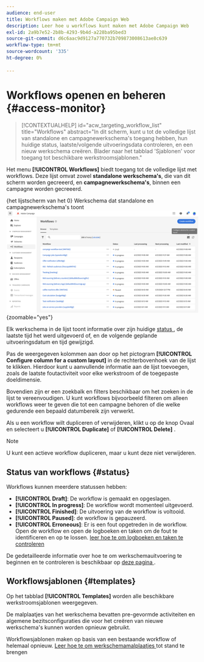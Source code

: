 ```yaml
---
audience: end-user
title: Workflows maken met Adobe Campaign Web
description: Leer hoe u workflows kunt maken met Adobe Campaign Web
exl-id: 2a9b7e52-2b8b-4293-9b4d-a228ba95bed3
source-git-commit: d6c6aac9d9127a770732b709873008613ae8c639
workflow-type: tm+mt
source-wordcount: '335'
ht-degree: 0%

---
```


# Workflows openen en beheren {#access-monitor}

>[!CONTEXTUALHELP]
>id="acw_targeting_workflow_list"
>title="Workflows"
>abstract="In dit scherm, kunt u tot de volledige lijst van standalone en campagnewerkschema&#39;s toegang hebben, hun huidige status, laatste/volgende uitvoeringsdata controleren, en een nieuw werkschema creëren. Blader naar het tabblad &#39;Sjablonen&#39; voor toegang tot beschikbare werkstroomsjablonen."

Het menu **[!UICONTROL Workflows]** biedt toegang tot de volledige lijst met workflows. Deze lijst omvat zowel **standalone werkschema&#39;s**, die van dit scherm worden gecreeerd, en **campagnewerkschema&#39;s**, binnen een campagne worden gecreeerd.

{het lijstscherm van het 0} Werkschema dat standalone en campagnewerkschema&#39;s toont ![&#128279;](assets/workflow-list.png){zoomable="yes"}

Elk werkschema in de lijst toont informatie over zijn huidige [ status ](#status), de laatste tijd het werd uitgevoerd of, en de volgende geplande uitvoeringsdatum en tijd gewijzigd.

Pas de weergegeven kolommen aan door op het pictogram **[!UICONTROL Configure column for a custom layout]** in de rechterbovenhoek van de lijst te klikken. Hierdoor kunt u aanvullende informatie aan de lijst toevoegen, zoals de laatste foutactiviteit voor elke werkstroom of de toegepaste doeldimensie.

Bovendien zijn er een zoekbalk en filters beschikbaar om het zoeken in de lijst te vereenvoudigen. U kunt workflows bijvoorbeeld filteren om alleen workflows weer te geven die tot een campagne behoren of die welke gedurende een bepaald datumbereik zijn verwerkt.

Als u een workflow wilt dupliceren of verwijderen, klikt u op de knop Ovaal en selecteert u **[!UICONTROL Duplicate]** of **[!UICONTROL Delete]** .

>[!NOTE]
>
>U kunt een actieve workflow dupliceren, maar u kunt deze niet verwijderen.

## Status van workflows {#status}

Workflows kunnen meerdere statussen hebben:

* **[!UICONTROL Draft]**: De workflow is gemaakt en opgeslagen.
* **[!UICONTROL In progress]**: De workflow wordt momenteel uitgevoerd.
* **[!UICONTROL Finished]**: De uitvoering van de workflow is voltooid.
* **[!UICONTROL Paused]**: de workflow is gepauzeerd.
* **[!UICONTROL Erroneous]**: Er is een fout opgetreden in de workflow. Open de workflow en open de logboeken en taken om de fout te identificeren en op te lossen. [ leer hoe te om logboeken en taken te controleren ](start-monitor-workflows.md#logs-tasks)

De gedetailleerde informatie over hoe te om werkschemauitvoering te beginnen en te controleren is beschikbaar op [ deze pagina ](start-monitor-workflows.md).

## Workflowsjablonen {#templates}

Op het tabblad **[!UICONTROL Templates]** worden alle beschikbare werkstroomsjablonen weergegeven.

De malplaatjes van het werkschema bevatten pre-gevormde activiteiten en algemene bezitsconfiguraties die voor het creëren van nieuwe werkschema&#39;s kunnen worden opnieuw gebruikt.

Workflowsjablonen maken op basis van een bestaande workflow of helemaal opnieuw. [ Leer hoe te om werkschemamalplaatjes ](create-workflow.md#workflow-templates) tot stand te brengen